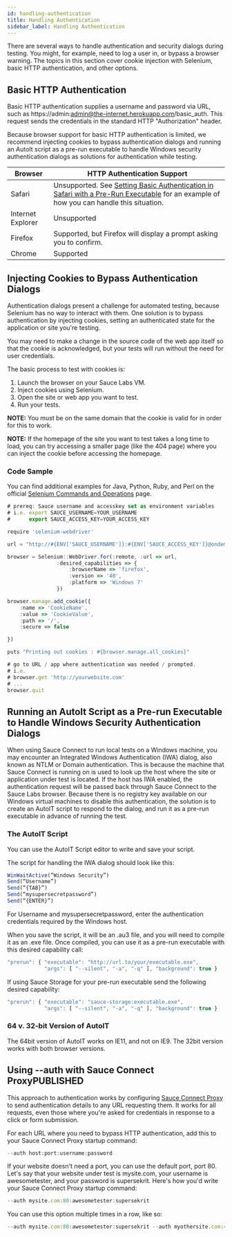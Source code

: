 ```yaml
---
id: handling-authentication
title: Handling Authentication
sidebar_label: Handling Authentication
---
```

There are several ways to handle authentication and security dialogs during testing. You might, for example, need to log a user in, or bypass a browser warning. The topics in this section cover cookie injection with Selenium, basic HTTP authentication, and other options.

## Basic HTTP Authentication
Basic HTTP authentication supplies a username and password via URL, such as https://admin:admin@the-internet.herokuapp.com/basic_auth. This request sends the credentials in the standard HTTP "Authorization" header.

Because browser support for basic HTTP authentication is limited, we recommend injecting cookies to bypass authentication dialogs and running an AutoIt script as a pre-run executable to handle Windows security authentication dialogs as solutions for authentication while testing.

| Browser | HTTP Authentication Support |
| ------------- | ------------- |
| Safari  | Unsupported. See [Setting Basic Authentication in Safari with a Pre-Run Executable](https://wiki.saucelabs.com/display/DOCS/Setting+Basic+Authentication+in+Safari+with+a+Pre-Run+Executable) for an example of how you can handle this situation.  |
| Internet Explorer  | Unsupported  |
| Firefox  | Supported, but Firefox will display a prompt asking you to confirm.  |
| Chrome  | Supported  |

## Injecting Cookies to Bypass Authentication Dialogs
Authentication dialogs present a challenge for automated testing, because Selenium has no way to interact with them. One solution is to bypass authentication by injecting cookies, setting an authenticated state for the application or site you're testing.

You may need to make a change in the source code of the web app itself so that the cookie is acknowledged, but your tests will run without the need for user credentials.

The basic process to test with cookies is:
1. Launch the browser on your Sauce Labs VM.
2. Inject cookies using Selenium.
3. Open the site or web app you want to test.
4. Run your tests.

**NOTE:** You must be on the same domain that the cookie is valid for in order for this to work.

**NOTE:** If the homepage of the site you want to test takes a long time to load, you can try accessing a smaller page (like the 404 page) where you can inject the cookie before accessing the homepage.

### Code Sample
You can find additional examples for Java, Python, Ruby, and Perl on the official [Selenium Commands and Operations](https://www.selenium.dev/documentation/en/) page.

```js
# prereq: Sauce username and accesskey set as environment variables
# i.e. export SAUCE_USERNAME=YOUR_USERNAME
#      export SAUCE_ACCESS_KEY=YOUR_ACCESS_KEY

require 'selenium-webdriver'

url = "http://#{ENV['SAUCE_USERNAME']}:#{ENV['SAUCE_ACCESS_KEY']}@ondemand.saucelabs.com:80/wd/hub".strip

browser = Selenium::WebDriver.for(:remote, :url => url,
                :desired_capabilities => {
                    :browserName => 'firefox',
                    :version => '40',
                    :platform => 'Windows 7'
                })

browser.manage.add_cookie({
    :name => 'CookieName',
    :value => 'CookieValue',
    :path => '/',
    :secure => false

})

puts "Printing out cookies : #{browser.manage.all_cookies}"

# go to URL / app where authentication was needed / prompted.
# i.e.
# browser.get 'http://yourwebsite.com'
# ...
browser.quit
```

## Running an AutoIt Script as a Pre-run Executable to Handle Windows Security Authentication Dialogs

When using Sauce Connect to run local tests on a Windows machine, you may encounter an Integrated Windows Authentication (IWA) dialog, also known as NTLM or Domain authentication. This is because the machine that Sauce Connect is running on is used to look up the host where the site or application under test is located. If the host has IWA enabled, the authentication request will be passed back through Sauce Connect to the Sauce Labs browser. Because there is no registry key available on our Windows virtual machines to disable this authentication, the solution is to create an AutoIT script to respond to the dialog, and run it as a pre-run executable in advance of running the test.

### The AutoIT Script
You can use the AutoIT Script editor to write and save your script.

The script for handling the IWA dialog should look like this:

```js
WinWaitActive(“Windows Security”)
Send(“Username”)
Send(“{TAB}”)
Send(“mysupersecretpassword”)
Send(“{ENTER}”)
```
For Username and mysupersecretpassword, enter the authentication credentials required by the Windows host.

When you save the script, it will be an .au3 file, and you will need to compile it as an .exe file. Once compiled, you can use it as a pre-run executable with this desired capability call:

```js
"prerun": { "executable": "http://url.to/your/executable.exe",
            "args": [ "--silent", "-a", "-q" ], "background": true }
```
If using Sauce Storage for your pre-run executable send the following desired capability:
```js
"prerun": { "executable": "sauce-storage:executable.exe",
            "args": [ "--silent", "-a", "-q" ], "background": true }
```
### 64 v. 32-bit Version of AutoIT

 The 64bit version of AutoIT works on IE11, and not on IE9. The 32bit version works with both browser versions.

 ## Using --auth with Sauce Connect ProxyPUBLISHED

This approach to authentication works by configuring [Sauce Connect Proxy](https://wiki.saucelabs.com/display/DOCS/Sauce+Connect+Proxy) to send authentication details to any URL requesting them. It works for all requests, even those where you're asked for credentials in response to a click or form submission.


For each URL where you need to bypass HTTP authentication, add this to your Sauce Connect Proxy startup command:
```js
--auth host:port:username:password
```
If your website doesn't need a port, you can use the default port, port 80. Let's say that your website under test is mysite.com, your username is awesometester, and your password is supersekrit. Here's how you'd write your Sauce Connect Proxy startup command:
```js
--auth mysite.com:80:awesometester:supersekrit
```
You can use this option multiple times in a row, like so:
```js
--auth mysite.com:80:awesometester:supersekrit --auth myothersite.com:443:awesometester:supersekrit --auth mythirdsite.com:80:awesometester:supersekrit
```
